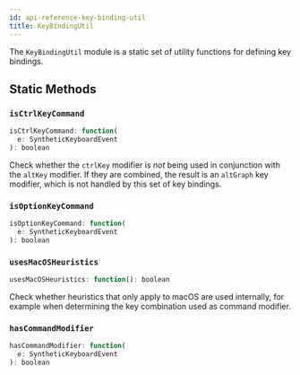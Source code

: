 ```yaml
---
id: api-reference-key-binding-util
title: KeyBindingUtil
---
```


The `KeyBindingUtil` module is a static set of utility functions for
defining key bindings.

## Static Methods

### `isCtrlKeyCommand`

```js
isCtrlKeyCommand: function(
  e: SyntheticKeyboardEvent
): boolean
```

Check whether the `ctrlKey` modifier is *not* being used in conjunction with
the `altKey` modifier. If they are combined, the result is an `altGraph`
key modifier, which is not handled by this set of key bindings.

### `isOptionKeyCommand`

```js
isOptionKeyCommand: function(
  e: SyntheticKeyboardEvent
): boolean
```

### `usesMacOSHeuristics`

```js
usesMacOSHeuristics: function(): boolean
```

Check whether heuristics that only apply to macOS are used internally, for
example when determining the key combination used as command modifier.

### `hasCommandModifier`

```js
hasCommandModifier: function(
  e: SyntheticKeyboardEvent
): boolean
```
